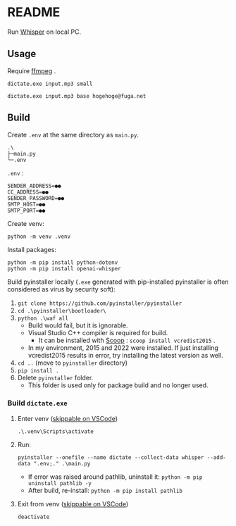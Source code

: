 # README

Run [Whisper](https://github.com/openai/whisper/) on local PC.

## Usage

Require [ffmpeg](https://ffmpeg.org/) .

```
dictate.exe input.mp3 small
```

```
dictate.exe input.mp3 base hogehoge@fuga.net
```

## Build

Create `.env` at the same directory as `main.py`.

```
.\
├─main.py
└─.env
```

`.env` :

```
SENDER_ADDRESS=●●
CC_ADDRESS=●●
SENDER_PASSWORD=●●
SMTP_HOST=●●
SMTP_PORT=●●
```

Create venv:

```
python -m venv .venv
```

Install packages:

```
python -m pip install python-dotenv
python -m pip install openai-whisper
```

Build pyinstaller locally (`.exe` generated with pip-installed pyinstaller is often considered as virus by security soft):

1. `git clone https://github.com/pyinstaller/pyinstaller`
1. `cd .\pyinstaller\bootloader\`
1. `python .\waf all`
    - Build would fail, but it is ignorable.
    - Visual Studio C++ compiler is required for build.
        - It can be installed with [Scoop](https://scoop.sh/) : `scoop install vcredist2015` .
    - In my environment, 2015 and 2022 were installed. If just installing vcredist2015 results in error, try installing the latest version as well.
1. `cd ..` (move to `pyinstaller` directory)
1. `pip install .`
1. Delete `pyinstaller` folder.
    - This folder is used only for package build and no longer used.


### Build `dictate.exe`

1. Enter venv ([skippable on VSCode](https://github.com/microsoft/vscode-python/wiki/Activate-Environments-in-Terminal-Using-Environment-Variables))

    ```
    .\.venv\Scripts\activate
    ```

1. Run:

    ```
    pyinstaller --onefile --name dictate --collect-data whisper --add-data ".env;." .\main.py
    ```

    - If error was raised around pathlib, uninstall it: `python -m pip uninstall pathlib -y`
    - After build, re-install: `python -m pip install pathlib`

1. Exit from venv ([skippable on VSCode](https://github.com/microsoft/vscode-python/wiki/Activate-Environments-in-Terminal-Using-Environment-Variables))

    ```
    deactivate
    ```

